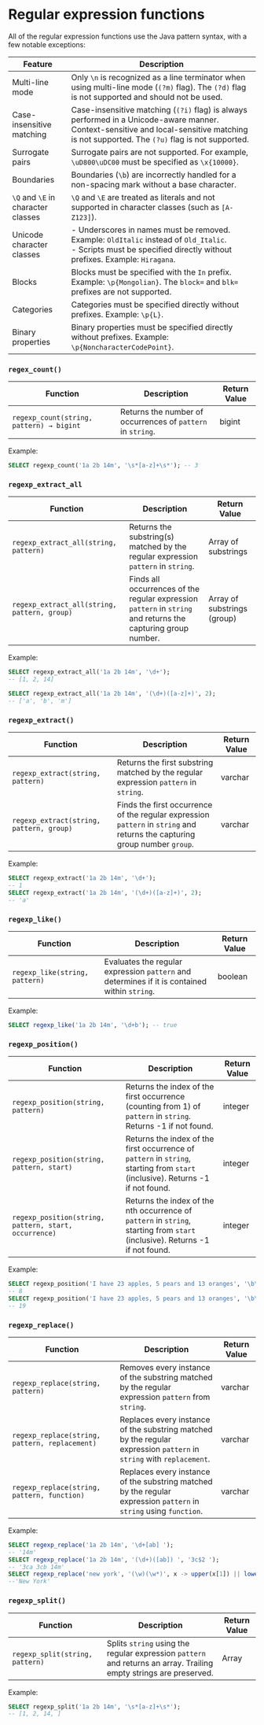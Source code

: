 # Regular expression functions

All of the regular expression functions use the Java pattern syntax, with a few notable exceptions:

| Feature                                         | Description                                                                                                                                                                        |
|-------------------------------------------------|------------------------------------------------------------------------------------------------------------------------------------------------------------------------------------|
| Multi-line mode                                 | Only `\n` is recognized as a line terminator when using multi-line mode (`(?m)` flag). The `(?d)` flag is not supported and should not be used.                                   |
| Case-insensitive matching                      | Case-insensitive matching (`(?i)` flag) is always performed in a Unicode-aware manner. Context-sensitive and local-sensitive matching is not supported. The `(?u)` flag is not supported. |
| Surrogate pairs                                 | Surrogate pairs are not supported. For example, `\uD800\uDC00` must be specified as `\x{10000}`.                                                                                   |
| Boundaries                                      | Boundaries (`\b`) are incorrectly handled for a non-spacing mark without a base character.                                                                                        |
| `\Q` and `\E` in character classes             | `\Q` and `\E` are treated as literals and not supported in character classes (such as `[A-Z123]`).                                                                                  |
| Unicode character classes                      | - Underscores in names must be removed. Example: `OldItalic` instead of `Old_Italic`. <br> - Scripts must be specified directly without prefixes. Example: `Hiragana`.           |
| Blocks                                          | Blocks must be specified with the `In` prefix. Example: `\p{Mongolian}`. The `block=` and `blk=` prefixes are not supported.                                                        |
| Categories                                      | Categories must be specified directly without prefixes. Example: `\p{L}`.                                                                                                         |
| Binary properties                              | Binary properties must be specified directly without prefixes. Example: `\p{NoncharacterCodePoint}`.                                                                              |

### **`regex_count()`**

| Function                   | Description                                                             | Return Value |
| -------------------------- | ----------------------------------------------------------------------- | ------------ |
| `regexp_count(string, pattern) → bigint` | Returns the number of occurrences of `pattern` in `string`.               | bigint       |
Example:
```sql
SELECT regexp_count('1a 2b 14m', '\s*[a-z]+\s*'); -- 3
```

### **`regexp_extract_all`**

| Function                                   | Description                                                                                            | Return Value      |
| ------------------------------------------ | ------------------------------------------------------------------------------------------------------ | ----------------- |
| `regexp_extract_all(string, pattern)`      | Returns the substring(s) matched by the regular expression `pattern` in `string`.                       | Array of substrings |
| `regexp_extract_all(string, pattern, group)` | Finds all occurrences of the regular expression `pattern` in `string` and returns the capturing group number. | Array of substrings (group) |

Example:

```sql
SELECT regexp_extract_all('1a 2b 14m', '\d+');
-- [1, 2, 14]

SELECT regexp_extract_all('1a 2b 14m', '(\d+)([a-z]+)', 2); 
-- ['a', 'b', 'm']
```

### **`regexp_extract()`**

| Function                                         | Description                                                                                                   | Return Value      |
| ------------------------------------------------ | ------------------------------------------------------------------------------------------------------------- | ----------------- |
| `regexp_extract(string, pattern)`                | Returns the first substring matched by the regular expression `pattern` in `string`.                         | varchar           |
| `regexp_extract(string, pattern, group)`         | Finds the first occurrence of the regular expression `pattern` in `string` and returns the capturing group number `group`. | varchar           |

Example:
```sql
SELECT regexp_extract('1a 2b 14m', '\d+'); 
-- 1
SELECT regexp_extract('1a 2b 14m', '(\d+)([a-z]+)', 2); 
-- 'a'
```
### **`regexp_like()`**

| Function                            | Description                                                                                              | Return Value |
| ----------------------------------- | -------------------------------------------------------------------------------------------------------- | ------------ |
| `regexp_like(string, pattern)`     | Evaluates the regular expression `pattern` and determines if it is contained within `string`.            | boolean      |

Example:

```sql
SELECT regexp_like('1a 2b 14m', '\d+b'); -- true
```

### **`regexp_position()`**

| Function                                    | Description                                                                                                   | Return Value |
| ------------------------------------------- | ------------------------------------------------------------------------------------------------------------- | ------------ |
| `regexp_position(string, pattern)`          | Returns the index of the first occurrence (counting from 1) of `pattern` in `string`. Returns -1 if not found. | integer      |
| `regexp_position(string, pattern, start)`   | Returns the index of the first occurrence of `pattern` in `string`, starting from `start` (inclusive). Returns -1 if not found. | integer      |
| `regexp_position(string, pattern, start, occurrence)` | Returns the index of the nth occurrence of `pattern` in `string`, starting from `start` (inclusive). Returns -1 if not found. | integer      |

Example:

```sql
SELECT regexp_position('I have 23 apples, 5 pears and 13 oranges', '\b\d+\b'); 
-- 8
SELECT regexp_position('I have 23 apples, 5 pears and 13 oranges', '\b\d+\b', 12); 
-- 19
```
### **`regexp_replace()`**

| Function                                       | Description                                                                                                           | Return Value |
| ---------------------------------------------- | --------------------------------------------------------------------------------------------------------------------- | ------------ |
| `regexp_replace(string, pattern)`              | Removes every instance of the substring matched by the regular expression `pattern` from `string`.                    | varchar      |
| `regexp_replace(string, pattern, replacement)` | Replaces every instance of the substring matched by the regular expression `pattern` in `string` with `replacement`.   | varchar      |
| `regexp_replace(string, pattern, function)`    | Replaces every instance of the substring matched by the regular expression `pattern` in `string` using `function`.    | varchar      |

Example:

```sql
SELECT regexp_replace('1a 2b 14m', '\d+[ab] '); 
-- '14m'
SELECT regexp_replace('1a 2b 14m', '(\d+)([ab]) ', '3c$2 '); 
-- '3ca 3cb 14m'
SELECT regexp_replace('new york', '(\w)(\w*)', x -> upper(x[1]) || lower(x[2])); 
--'New York'
```

### **`regexp_split()`**

| Function                                | Description                                                                                               | Return Value |
| --------------------------------------- | --------------------------------------------------------------------------------------------------------- | ------------ |
| `regexp_split(string, pattern)`         | Splits `string` using the regular expression `pattern` and returns an array. Trailing empty strings are preserved. | Array        |
Example:
```sql
SELECT regexp_split('1a 2b 14m', '\s*[a-z]+\s*'); 
-- [1, 2, 14, ]
```








